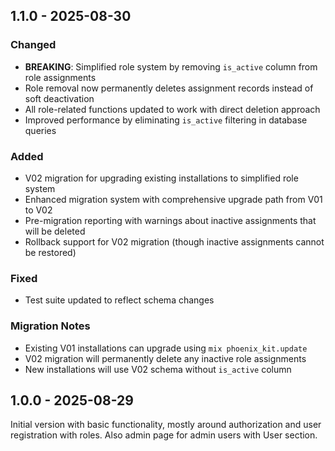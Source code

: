 ## 1.1.0 - 2025-08-30

### Changed
- **BREAKING**: Simplified role system by removing `is_active` column from role assignments
- Role removal now permanently deletes assignment records instead of soft deactivation
- All role-related functions updated to work with direct deletion approach
- Improved performance by eliminating `is_active` filtering in database queries

### Added
- V02 migration for upgrading existing installations to simplified role system
- Enhanced migration system with comprehensive upgrade path from V01 to V02
- Pre-migration reporting with warnings about inactive assignments that will be deleted
- Rollback support for V02 migration (though inactive assignments cannot be restored)

### Fixed
- Test suite updated to reflect schema changes

### Migration Notes
- Existing V01 installations can upgrade using `mix phoenix_kit.update`
- V02 migration will permanently delete any inactive role assignments
- New installations will use V02 schema without `is_active` column

## 1.0.0 - 2025-08-29

Initial version with basic functionality, mostly around authorization and user registration with roles. Also admin page for admin users with User section.

